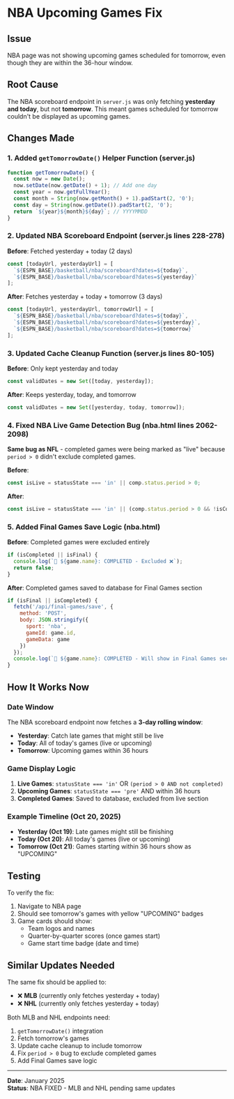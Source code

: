 # NBA Upcoming Games Fix

## Issue
NBA page was not showing upcoming games scheduled for tomorrow, even though they are within the 36-hour window.

## Root Cause
The NBA scoreboard endpoint in `server.js` was only fetching **yesterday and today**, but not **tomorrow**. This meant games scheduled for tomorrow couldn't be displayed as upcoming games.

## Changes Made

### 1. Added `getTomorrowDate()` Helper Function (server.js)
```javascript
function getTomorrowDate() {
  const now = new Date();
  now.setDate(now.getDate() + 1); // Add one day
  const year = now.getFullYear();
  const month = String(now.getMonth() + 1).padStart(2, '0');
  const day = String(now.getDate()).padStart(2, '0');
  return `${year}${month}${day}`; // YYYYMMDD
}
```

### 2. Updated NBA Scoreboard Endpoint (server.js lines 228-278)
**Before**: Fetched yesterday + today (2 days)
```javascript
const [todayUrl, yesterdayUrl] = [
  `${ESPN_BASE}/basketball/nba/scoreboard?dates=${today}`,
  `${ESPN_BASE}/basketball/nba/scoreboard?dates=${yesterday}`
];
```

**After**: Fetches yesterday + today + tomorrow (3 days)
```javascript
const [todayUrl, yesterdayUrl, tomorrowUrl] = [
  `${ESPN_BASE}/basketball/nba/scoreboard?dates=${today}`,
  `${ESPN_BASE}/basketball/nba/scoreboard?dates=${yesterday}`,
  `${ESPN_BASE}/basketball/nba/scoreboard?dates=${tomorrow}`
];
```

### 3. Updated Cache Cleanup Function (server.js lines 80-105)
**Before**: Only kept yesterday and today
```javascript
const validDates = new Set([today, yesterday]);
```

**After**: Keeps yesterday, today, and tomorrow
```javascript
const validDates = new Set([yesterday, today, tomorrow]);
```

### 4. Fixed NBA Live Game Detection Bug (nba.html lines 2062-2098)
**Same bug as NFL** - completed games were being marked as "live" because `period > 0` didn't exclude completed games.

**Before**:
```javascript
const isLive = statusState === 'in' || comp.status.period > 0;
```

**After**:
```javascript
const isLive = statusState === 'in' || (comp.status.period > 0 && !isCompleted && !isFinal);
```

### 5. Added Final Games Save Logic (nba.html)
**Before**: Completed games were excluded entirely
```javascript
if (isCompleted || isFinal) {
  console.log(`🏀 ${game.name}: COMPLETED - Excluded ❌`);
  return false;
}
```

**After**: Completed games saved to database for Final Games section
```javascript
if (isFinal || isCompleted) {
  fetch('/api/final-games/save', {
    method: 'POST',
    body: JSON.stringify({
      sport: 'nba',
      gameId: game.id,
      gameData: game
    })
  });
  console.log(`🏀 ${game.name}: COMPLETED - Will show in Final Games section ✅`);
}
```

## How It Works Now

### Date Window
The NBA scoreboard endpoint now fetches a **3-day rolling window**:
- **Yesterday**: Catch late games that might still be live
- **Today**: All of today's games (live or upcoming)
- **Tomorrow**: Upcoming games within 36 hours

### Game Display Logic
1. **Live Games**: `statusState === 'in'` OR `(period > 0 AND not completed)`
2. **Upcoming Games**: `statusState === 'pre'` AND within 36 hours
3. **Completed Games**: Saved to database, excluded from live section

### Example Timeline (Oct 20, 2025)
- **Yesterday (Oct 19)**: Late games might still be finishing
- **Today (Oct 20)**: All today's games (live or upcoming)
- **Tomorrow (Oct 21)**: Games starting within 36 hours show as "UPCOMING"

## Testing
To verify the fix:
1. Navigate to NBA page
2. Should see tomorrow's games with yellow "UPCOMING" badges
3. Game cards should show:
   - Team logos and names
   - Quarter-by-quarter scores (once games start)
   - Game start time badge (date and time)

## Similar Updates Needed
The same fix should be applied to:
- ❌ **MLB** (currently only fetches yesterday + today)
- ❌ **NHL** (currently only fetches yesterday + today)

Both MLB and NHL endpoints need:
1. `getTomorrowDate()` integration
2. Fetch tomorrow's games
3. Update cache cleanup to include tomorrow
4. Fix `period > 0` bug to exclude completed games
5. Add Final Games save logic

---
**Date**: January 2025  
**Status**: NBA FIXED - MLB and NHL pending same updates
